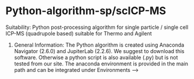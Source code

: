 # Python-algorithm-sp/scICP-MS
Suitability: Python post-processing algorithm for single particle / single cell ICP-MS (quadrupole based) suitable for Thermo and Agilent

1) General Information:
The Python algorithm is created using Anaconda Navigator (2.6.0) and JupiterLab (2.2.6). We suggest to download this software. Otherwise a python script is also available (.py) but is not tested from our site.
The anaconda environment is provided in the main path and can be integrated under Environments --> 
